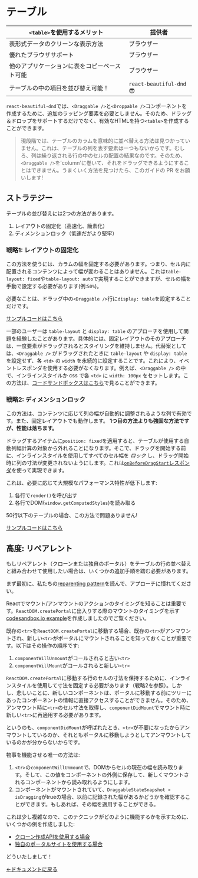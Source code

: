 # テーブル

| `<table>`を使用するメリット              | 提供者                    |
| ------------------------------------- | ------------------------ |
| 表形式データのクリーンな表示方法           | ブラウザー                 |
| 優れたブラウザサポート                   | ブラウザー                 |
| 他のアプリケーションに表をコピーペースト可能 | ブラウザー                 |
| テーブルの中の項目を並び替え可能！         | `react-beautiful-dnd` 😎 |

`react-beautiful-dnd`では、`<Draggable />`と`<Droppable />`コンポーネントを作成するために、追加のラッピング要素を必要としません。そのため、ドラッグ＆ドロップをサポートするだけでなく、有効なHTMLを持つ`<table>`を作成することができます。

> 現段階では、テーブルのカラムを意味的に並べ替える方法は見つかっていません。これは、テーブルの列を表す要素は一つもないからです。むしろ、列は繰り返される行の中のセルの配置の結果なのです。そのため、`<Draggable />`を'column'に巻いて、それをドラッグできるようにすることはできません。うまくいく方法を見つけたら、このガイドの PR をお願いします!

## ストラテジー

テーブルの並び替えには2つの方法があります。

1.  レイアウトの固定化（高速化、簡素化）
2.  ディメンションロック（低速だがより堅牢）

### 戦略1: レイアウトの固定化

この方法を使うには、カラムの幅を固定する必要があります。つまり、セル内に配置されるコンテンツによって幅が変わることはありません。これは`table-layout: fixed`や`table-layout: auto`で実現することができますが、セルの幅を手動で設定する必要があります(例:`50%`)。

必要なことは、ドラッグ中の`<Draggable />`行に`display: table`を設定することだけです。

[サンプルコードはこちら](https://react-beautiful-dnd.netlify.com/?selectedKind=Tables&selectedStory=with%20fixed%20width%20columns&full=0&addons=1&stories=1&panelRight=0&addonPanel=storybook%2Factions%2Factions-panel)

一部のユーザーは `table-layout` と `display: table` のアプローチを使用して問題を経験したことがあります。具体的には、固定レイアウトのそのアプローチは、一度要素がドラッグされるとスタイリングを維持しません。代替案としては、`<Draggable />` がドラッグされたときに `table-layout` や `display: table` を設定せず、各 `<td>` の `width` を永続的に設定することです。これにより、イベントレスポンダを使用する必要がなくなります。例えば、`<Draggable />` の中で、インラインスタイルか css で各 `<td>` に `width: 100px` をセットします。この方法は、[コードサンドボックスはこちら](https://codesandbox.io/s/vertical-list-s9rx5?fontsize=14&hidenavigation=1&theme=dark)で見ることができます。

### 戦略2: ディメンションロック

この方法は、コンテンツに応じて列の幅が自動的に調整されるような列で有効です。また、固定レイアウトでも動作します。 **1つ目の方法よりも強固な方法ですが、性能は落ちます。**

ドラッグするアイテムに`position: fixed`を適用すると、テーブルが使用する自動列幅計算の対象から外れることになります。そこで、ドラッグを開始する前に、インラインスタイルを使用してすべてのセル幅を _ロック_ し、ドラッグ開始時に列の寸法が変更されないようにします。これは[`onBeforeDragStart`レスポンダ](/docs/guides/responders.md)を使って実現できます。

これは、必要に応じて大規模なパフォーマンス特性が低下します:

1.  各行で`render()`を呼び出す
2.  各行でDOM(`window.getComputedStyles`)を読み取る

50行以下のテーブルの場合、この方法で問題ありません!

[サンプルコードはこちら](https://react-beautiful-dnd.netlify.com/?selectedKind=Tables&selectedStory=with%20dimension%20locking&full=0&addons=1&stories=1&panelRight=0&addonPanel=storybook%2Factions%2Factions-panel)

## 高度: リペアレント

もしリペアレント（クローンまたは独自のポータル）をテーブルの行の並べ替えと組み合わせて使用したい場合は、いくつかの追加手順を踏む必要があります。

まず最初に、私たちの[reparenting pattern](/docs/guides/reparenting.md)を読んで、アプローチに慣れてください。

Reactでマウント/アンマウントのアクションのタイミングを知ることは重要です。`ReactDOM.createPortal`に出入りする際のマウントのタイミングを示す[codesandbox.io example](https://codesandbox.io/s/nkl52y1wn0)を作成しましたのでご覧ください。

既存の`<tr>`を`ReactDOM.createPortal`に移動する場合、既存の`<tr>`がアンマウントされ、新しい`<tr>`がポータルにマウントされることを知っておくことが重要です。以下はその操作の順序です:

1.  `componentWillUnmount`がコールされると古い`<tr>`
2.  `componentWillMount`がコールされると新しい`<tr>`

`ReactDOM.createPortal`に移動する行のセルの寸法を保持するために、インラインスタイルを使用して寸法を固定する必要があります（戦略2を参照）。しかし、悲しいことに、新しいコンポーネントは、ポータルに移動する前にツリーにあったコンポーネントの情報に直接アクセスすることができません。そのため、アンマウント時に`<tr>`のセル寸法を取得し、`componentDidMount`でマウント時に新しい`<tr>`に再適用する必要があります。

というのも、`componentDidMount`が呼ばれたとき、`<tr>`が不要になったからアンマウントしているのか、それともポータルに移動しようとしてアンマウントしているのかが分からないからです。

物事を機能させる唯一の方法は:

1.  `<tr>`の`componentWillUnmount`で、DOMからセルの現在の幅を読み取ります。そして、この値をコンポーネントの外側に保存して、新しくマウントされるコンポーネントから読み取れるようにします。
2.  コンポーネントがマウントされていて、`DraggableStateSnapshot > isDragging`がtrueの場合、以前に記録された幅があるかどうかを確認することができます。もしあれば、その幅を適用することができる。

これは少し複雑なので、このテクニックがどのように機能するかを示すために、いくつかの例を作成しました:

- [クローン作成APIを使用する場合](https://react-beautiful-dnd.netlify.com/?path=/story/tables--with-clone)
- [独自のポータルサイトを使用する場合](https://react-beautiful-dnd.netlify.com/?path=/story/tables--with-portal)

どういたしまして！

[←ドキュメントに戻る](/README.md#documentation-)
